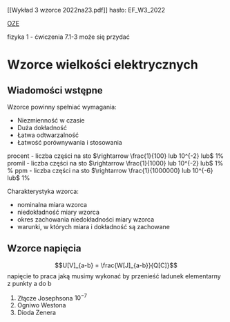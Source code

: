 [[Wykład 3 wzorce 2022na23.pdf]]
hasło: EF_W3_2022

[OZE](oze.pwr.edu.pl) 

fizyka 1 - ćwiczenia 7.1-3 może się przydać

# Wzorce wielkości elektrycznych

## Wiadomości wstępne

Wzorce powinny spełniać wymagania:
- Niezmienność w czasie
- Duża dokładność
- Łatwa odtwarzalność
- Łatwość porównywania i stosowania

procent - liczba części na sto $\rightarrow \frac{1}{100} lub 10^{-2} lub$ 1% 
promil - liczba części na sto $\rightarrow \frac{1}{1000} lub 10^{-2} lub$ 1% % 
ppm - liczba części na sto $\rightarrow \frac{1}{1000000} lub 10^{-6} lub$ 1% 

Charakterystyka wzorca:
- nominalna miara wzorca
- niedokładność miary wzorca
- okres zachowania niedokładności miary wzorca
- warunki, w których miara i dokładność są zachowane



## Wzorce napięcia
$$U[V]_{a-b} = \frac{W[J]_{a-b}}{Q[C]}$$
napięcie to praca jaką musimy wykonać by przenieść ładunek elementarny z punkty a do b

1. Złącze Josephsona $10^{-7}$
2. Ogniwo Westona
3. Dioda Zenera


